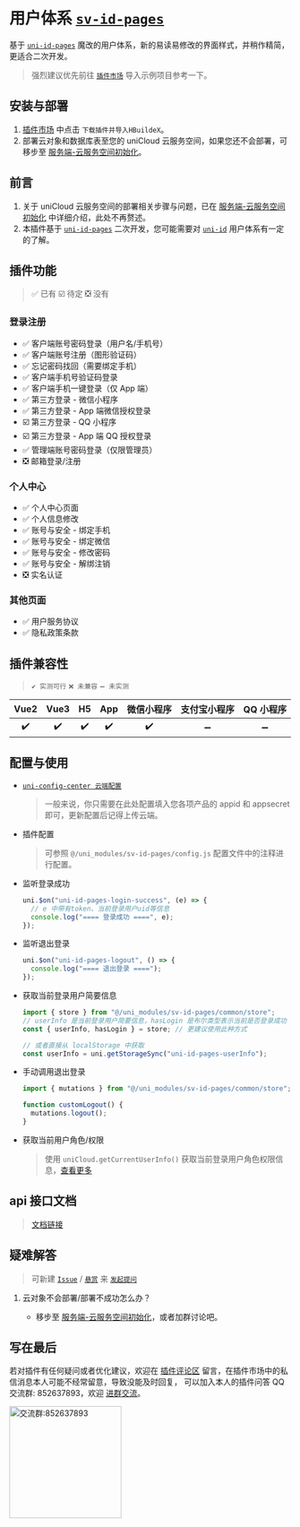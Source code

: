 # 用户体系 [`sv-id-pages`](https://ext.dcloud.net.cn/plugin?id=15141)

基于 [`uni-id-pages`](https://ext.dcloud.net.cn/plugin?name=uni-id-pages) 魔改的用户体系，新的易读易修改的界面样式，并稍作精简，更适合二次开发。

> 强烈建议优先前往 [`插件市场`](https://ext.dcloud.net.cn/plugin?id=15141) 导入示例项目参考一下。

## 安装与部署

1. [插件市场](https://ext.dcloud.net.cn/plugin?id=15141) 中点击 `下载插件并导入HBuildeX`。
2. 部署云对象和数据库表至您的 uniCloud 云服务空间，如果您还不会部署，可移步至 [服务端-云服务空间初始化](../../frame/sv-service/sv-service.md#云服务空间初始化)。

## 前言

1. 关于 uniCloud 云服务空间的部署相关步骤与问题，已在 [服务端-云服务空间初始化](../../frame/sv-service/sv-service.md#云服务空间初始化) 中详细介绍，此处不再赘述。
2. 本插件基于 [`uni-id-pages`](https://ext.dcloud.net.cn/plugin?name=uni-id-pages) 二次开发，您可能需要对 [`uni-id`](https://doc.dcloud.net.cn/uniCloud/uni-id/app.html) 用户体系有一定的了解。

## 插件功能

> ✅ 已有 ☑️ 待定 ❎ 没有

### 登录注册

- ✅ 客户端账号密码登录（用户名/手机号）
- ✅ 客户端账号注册（图形验证码）
- ✅ 忘记密码找回（需要绑定手机）
- ✅ 客户端手机号验证码登录
- ✅ 客户端手机一键登录（仅 App 端）
- ✅ 第三方登录 - 微信小程序
- ✅ 第三方登录 - App 端微信授权登录
- ☑️ 第三方登录 - QQ 小程序
- ☑️ 第三方登录 - App 端 QQ 授权登录
- ✅ 管理端账号密码登录（仅限管理员）
- ❎ 邮箱登录/注册

### 个人中心

- ✅ 个人中心页面
- ✅ 个人信息修改
- ✅ 账号与安全 - 绑定手机
- ✅ 账号与安全 - 绑定微信
- ✅ 账号与安全 - 修改密码
- ✅ 账号与安全 - 解绑注销
- ❎ 实名认证

### 其他页面

- ✅ 用户服务协议
- ✅ 隐私政策条款

## 插件兼容性

> `✔️ 实测可行` `❌ 未兼容` `➖ 未实测`

| Vue2 | Vue3 | H5  | App | 微信小程序 | 支付宝小程序 | QQ 小程序 |
| :--: | :--: | :-: | :-: | :--------: | :----------: | :-------: |
|  ✔️  |  ✔️  | ✔️  | ✔️  |     ✔️     |      ➖      |    ➖     |

## 配置与使用

- [`uni-config-center 云端配置`](https://doc.dcloud.net.cn/uniCloud/uni-id/summary.html#config)

  > 一般来说，你只需要在此处配置填入您各项产品的 appid 和 appsecret 即可，更新配置后记得上传云端。

- 插件配置

  > 可参照 `@/uni_modules/sv-id-pages/config.js` 配置文件中的注释进行配置。

- 监听登录成功

  ```javascript
  uni.$on("uni-id-pages-login-success", (e) => {
    // e 中带有token、当前登录用户uid等信息
    console.log("==== 登录成功 ====", e);
  });
  ```

- 监听退出登录

  ```javascript
  uni.$on("uni-id-pages-logout", () => {
    console.log("==== 退出登录 ====");
  });
  ```

- 获取当前登录用户简要信息

  ```javascript
  import { store } from "@/uni_modules/sv-id-pages/common/store";
  // userInfo 是当前登录用户简要信息，hasLogin 是布尔类型表示当前是否登录成功
  const { userInfo, hasLogin } = store; // 更建议使用此种方式

  // 或者直接从 localStorage 中获取
  const userInfo = uni.getStorageSync("uni-id-pages-userInfo");
  ```

- 手动调用退出登录

  ```javascript
  import { mutations } from "@/uni_modules/sv-id-pages/common/store";

  function customLogout() {
    mutations.logout();
  }
  ```

- 获取当前用户角色/权限

  > 使用 `uniCloud.getCurrentUserInfo()` 获取当前登录用户角色权限信息，[查看更多](https://doc.dcloud.net.cn/uniCloud/client-sdk.html#client-getcurrentuserinfo)

## api 接口文档

> [文档链接](https://console-docs.apipost.cn/preview/c3268618df9a75e0/6acb1e9aa56ea56c?target_id=d4b30806-ef67-4c1f-a126-dca17094c7c6)

## 疑难解答

> 可新建 [`Issue`](https://gitee.com/Sonve/sv-app-docs/issues/new) / [`悬赏`](https://gitee.com/Sonve/sv-app-docs/reward_issues/new) 来 [`发起提问`](https://gitee.com/Sonve/sv-app-docs/issues)

1. 云对象不会部署/部署不成功怎么办？

   - 移步至 [服务端-云服务空间初始化](../../frame/sv-service/sv-service.md#云服务空间初始化)，或者加群讨论吧。

## 写在最后

若对插件有任何疑问或者优化建议，欢迎在 [插件评论区](https://ext.dcloud.net.cn/plugin?id=15141#rating) 留言，在插件市场中的私信消息本人可能不经常留意，导致没能及时回复，
可以加入本人的插件问答 QQ 交流群: 852637893，欢迎 [进群交流](https://qm.qq.com/cgi-bin/qm/qr?k=HD9IXnUruOa5pplF1jAeQsLb9BNnP_DE&jump_from=webapi&authKey=tk61Q5la3EAprdYcUBD7v0PBly795OTcT4UT36XxqcG7pmhGRpE+yFlt75vQBWeY)。

<img width="200" src="https://mp-74bfcbac-6ba6-4f39-8513-8831390ff75a.cdn.bspapp.com/static/qqqun.jpg" alt="交流群:852637893"/>
